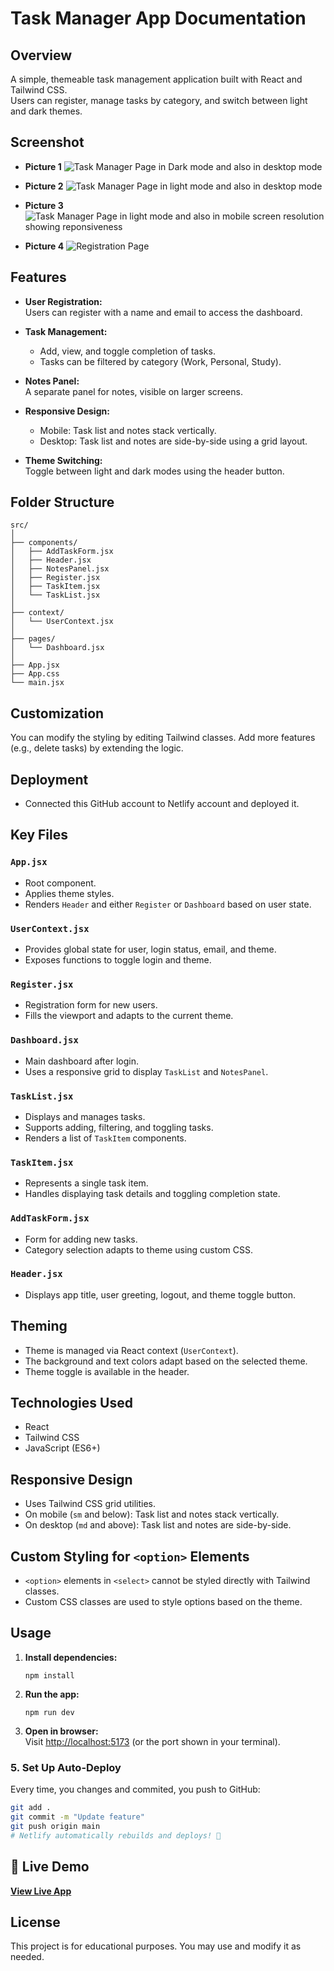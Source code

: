 # Task Manager App Documentation

## Overview
A simple, themeable task management application built with React and Tailwind CSS.  
Users can register, manage tasks by category, and switch between light and dark themes.

## Screenshot
- **Picture 1**
![Task Manager Page in Dark mode and also in desktop mode](./public/images/1.png)

- **Picture 2**
![Task Manager Page in light mode and also in desktop mode](./public/images/2.png)

- **Picture 3**
![Task Manager Page in light mode and also in mobile screen resolution showing reponsiveness](./public/images/3.png)

- **Picture 4**
![Registration Page](./public/images/4.png)

## Features
- **User Registration:**  
  Users can register with a name and email to access the dashboard.

- **Task Management:**  
  - Add, view, and toggle completion of tasks.
  - Tasks can be filtered by category (Work, Personal, Study).

- **Notes Panel:**  
  A separate panel for notes, visible on larger screens.

- **Responsive Design:**  
  - Mobile: Task list and notes stack vertically.
  - Desktop: Task list and notes are side-by-side using a grid layout.

- **Theme Switching:**  
  Toggle between light and dark modes using the header button.

## Folder Structure

```
src/
│
├── components/
│   ├── AddTaskForm.jsx
│   ├── Header.jsx
│   ├── NotesPanel.jsx
│   ├── Register.jsx
│   ├── TaskItem.jsx
│   └── TaskList.jsx
│
├── context/
│   └── UserContext.jsx
│
├── pages/
│   └── Dashboard.jsx
│
├── App.jsx
├── App.css
└── main.jsx
```

## Customization
You can modify the styling by editing Tailwind classes.
Add more features (e.g., delete tasks) by extending the logic.

## Deployment
- Connected this GitHub account to Netlify account and deployed it.

## Key Files

### `App.jsx`
- Root component.
- Applies theme styles.
- Renders `Header` and either `Register` or `Dashboard` based on user state.

### `UserContext.jsx`
- Provides global state for user, login status, email, and theme.
- Exposes functions to toggle login and theme.

### `Register.jsx`
- Registration form for new users.
- Fills the viewport and adapts to the current theme.

### `Dashboard.jsx`
- Main dashboard after login.
- Uses a responsive grid to display `TaskList` and `NotesPanel`.

### `TaskList.jsx`
- Displays and manages tasks.
- Supports adding, filtering, and toggling tasks.
- Renders a list of `TaskItem` components.

### `TaskItem.jsx`
- Represents a single task item.
- Handles displaying task details and toggling completion state.

### `AddTaskForm.jsx`
- Form for adding new tasks.
- Category selection adapts to theme using custom CSS.

### `Header.jsx`
- Displays app title, user greeting, logout, and theme toggle button.

## Theming
- Theme is managed via React context (`UserContext`).
- The background and text colors adapt based on the selected theme.
- Theme toggle is available in the header.

## Technologies Used
- React
- Tailwind CSS
- JavaScript (ES6+)

## Responsive Design
- Uses Tailwind CSS grid utilities.
- On mobile (`sm` and below): Task list and notes stack vertically.
- On desktop (`md` and above): Task list and notes are side-by-side.

## Custom Styling for `<option>` Elements
- `<option>` elements in `<select>` cannot be styled directly with Tailwind classes.
- Custom CSS classes are used to style options based on the theme.

## Usage
1. **Install dependencies:**
   ```
   npm install
   ```

2. **Run the app:**
   ```
   npm run dev
   ```

3. **Open in browser:**  
   Visit [http://localhost:5173](http://localhost:5173) (or the port shown in your terminal).

### 5. **Set Up Auto-Deploy**
Every time, you changes and commited, you push to GitHub:
```bash
git add .
git commit -m "Update feature"
git push origin main
# Netlify automatically rebuilds and deploys! 🎉
```

## 🚀 Live Demo
**[View Live App](https://thetaskmanagerr.netlify.app/)**

## License
This project is for educational purposes. You may use and modify it as needed.
